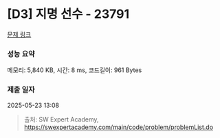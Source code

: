# [D3] 지명 선수 - 23791 

[문제 링크](https://swexpertacademy.com/main/code/problem/problemDetail.do?contestProbId=AZU2weVqkoPHBIRK) 

### 성능 요약

메모리: 5,840 KB, 시간: 8 ms, 코드길이: 961 Bytes

### 제출 일자

2025-05-23 13:08



> 출처: SW Expert Academy, https://swexpertacademy.com/main/code/problem/problemList.do